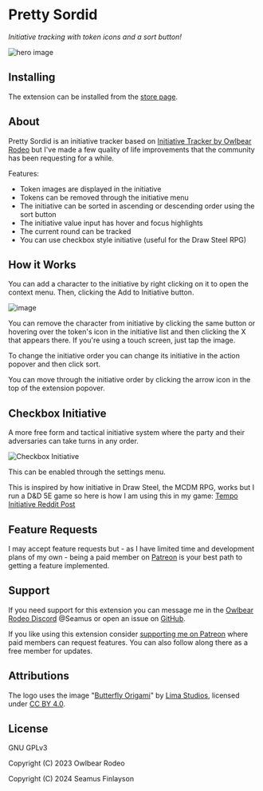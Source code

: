 # Pretty Sordid

_Initiative tracking with token icons and a sort button!_

![hero image](https://github.com/SeamusFinlayson/initiative-tracker/assets/77430559/18bfafe8-2285-4f70-899f-ba8098f32757)

## Installing

The extension can be installed from the [store page](https://extensions.owlbear.rodeo/pretty-sordid).

## About

Pretty Sordid is an initiative tracker based on [Initiative Tracker by Owlbear Rodeo](https://extensions.owlbear.rodeo/initiative-tracker) but I've made a few quality of life improvements that the community has been requesting for a while.

Features:

- Token images are displayed in the initiative
- Tokens can be removed through the initiative menu
- The initiative can be sorted in ascending or descending order using the sort button
- The initiative value input has hover and focus highlights
- The current round can be tracked
- You can use checkbox style initiative (useful for the Draw Steel RPG)

## How it Works

You can add a character to the initiative by right clicking on it to open the context menu. Then, clicking the Add to Initiative button.

![image](https://github.com/SeamusFinlayson/initiative-tracker/assets/77430559/d5ce4329-ab90-440d-8432-5aeaacf5daaf)

You can remove the character from initiative by clicking the same button or hovering over the token's icon in the initiative list and then clicking the X that appears there. If you're using a touch screen, just tap the image.

To change the initiative order you can change its initiative in the action popover and then click sort.

You can move through the initiative order by clicking the arrow icon in the top of the extension popover.

## Checkbox Initiative

A more free form and tactical initiative system where the party and their adversaries can take turns in any order.

![Checkbox Initiative](https://github.com/user-attachments/assets/90d004f6-b5f5-404c-8147-5d4cb205655e)

This can be enabled through the settings menu.

This is inspired by how initiative in Draw Steel, the MCDM RPG, works but I run a D&D 5E game so here is how I am using this in my game: [Tempo Initiative Reddit Post](https://www.reddit.com/r/mattcolville/comments/1gw557u/tempo_initiative_a_slightly_structured_free_form/)

## Feature Requests

I may accept feature requests but - as I have limited time and development plans of my own - being a paid member on [Patreon](https://www.patreon.com/SeamusFinlayson) is your best path to getting a feature implemented.

## Support

If you need support for this extension you can message me in the [Owlbear Rodeo Discord](https://discord.gg/yWSErB6Qaj) @Seamus or open an issue on [GitHub](https://github.com/SeamusFinlayson/initiative-tracker).

If you like using this extension consider [supporting me on Patreon](https://www.patreon.com/SeamusFinlayson) where paid members can request features. You can also follow along there as a free member for updates.

## Attributions

The logo uses the image "[Butterfly Origami](https://www.svgrepo.com/svg/423822/butterfly-origami-paper)" by [Lima Studios](https://dribbble.com/limastd?ref=svgrepo.com), licensed under [CC BY 4.0](https://creativecommons.org/licenses/by/4.0/).

## License

GNU GPLv3

Copyright (C) 2023 Owlbear Rodeo

Copyright (C) 2024 Seamus Finlayson
